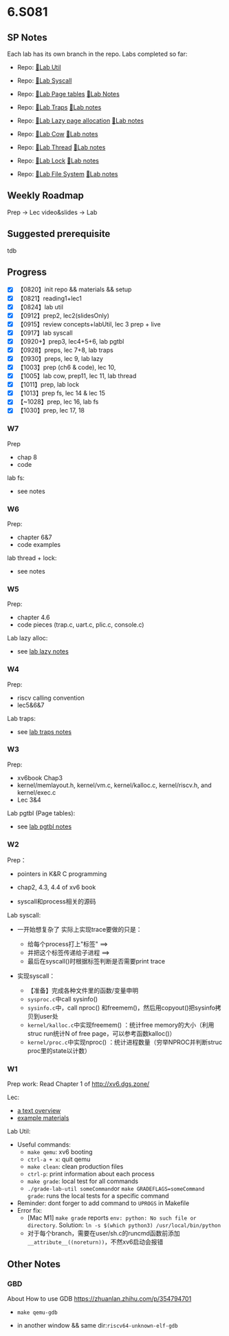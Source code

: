 # 6.S081

## SP Notes

Each lab has its own branch in the repo. Labs completed so far: 

- Repo: [🔗Lab Util](https://github.com/Flora025/6.S081/tree/util)

- Repo: [🔗Lab Syscall](https://github.com/Flora025/6.S081/tree/syscall)

- Repo: [🔗Lab Page tables](https://github.com/Flora025/6.S081/tree/pgtbl)&#09;&#09;  [📒Lab Notes](https://github.com/Flora025/6.S081/blob/main/notes/lab3-pgtbl.md)

- Repo: [🔗Lab Traps](https://github.com/Flora025/6.S081/tree/traps)  &#09;&#09; [📒Lab notes](https://github.com/Flora025/6.S081/blob/main/notes/lab4-traps.md)

- Repo: [🔗Lab Lazy page allocation](https://github.com/Flora025/6.S081/tree/lazy)  &#09;&#09;   [📒Lab notes](https://github.com/Flora025/6.S081/blob/main/notes/lab5-lazy.md)

- Repo: [🔗Lab Cow](https://github.com/Flora025/6.S081/tree/cow)       &#09;&#09;  [📒Lab notes](https://github.com/Flora025/6.S081/blob/main/notes/lab6-cow.md)

- Repo: [🔗Lab Thread](https://github.com/Flora025/6.S081/tree/thread)    &#09;&#09;              [📒Lab notes](https://github.com/Flora025/6.S081/blob/main/notes/lab7-thread.md)

- Repo: [🔗Lab Lock](https://github.com/Flora025/6.S081/tree/lock)       &#09;&#09;        [📒Lab notes](https://github.com/Flora025/6.S081/blob/main/notes/lab8-lock.md)

- Repo: [🔗Lab File System](https://github.com/Flora025/6.S081/tree/fs) &#09;&#09;   [📒Lab notes](https://github.com/Flora025/6.S081/blob/main/notes/lab9-fs.md)


## Weekly Roadmap

Prep -> Lec video&slides -> Lab

## Suggested prerequisite

tdb

## Progress

- [x] 【0820】init repo && materials && setup
- [x] 【0821】reading1+lec1
- [x] 【0824】lab util
- [x] 【0912】prep2, lec2(slidesOnly)
- [x] 【0915】review concepts+labUtil, lec 3 prep + live
- [x] 【0917】lab syscall
- [x] 【0920+】prep3, lec4+5+6, lab pgtbl
- [x] 【0928】preps, lec 7+8, lab traps
- [x] 【0930】preps, lec 9, lab lazy
- [x] 【1003】prep (ch6 & code), lec 10,
- [x] 【1005】lab cow, prep11, lec 11, lab thread
- [x] 【1011】prep, lab lock
- [x] 【1013】prep fs, lec 14 & lec 15
- [x] 【~1028】prep, lec 16, lab fs
- [x] 【1030】prep, lec 17, 18

### W7

Prep

- chap 8
- code

lab fs:

- see notes

### W6

Prep:

- chapter 6&7
- code examples

lab  thread + lock:

- see notes

### W5

Prep:

- chapter 4.6
- code pieces (trap.c, uart.c, plic.c, console.c)

Lab lazy alloc:

- see [lab lazy notes](https://github.com/Flora025/6.S081/blob/main/notes/lab5-lazy.md)

### W4

Prep:

- riscv calling convention
- lec5&6&7

Lab traps:

- see [lab traps notes](https://github.com/Flora025/6.S081/blob/main/notes/lab4-traps.md)

### W3

Prep:

- xv6book Chap3
- kernel/memlayout.h, kernel/vm.c, kernel/kalloc.c, kernel/riscv.h, and kernel/exec.c
- Lec 3&4

Lab pgtbl (Page tables):

- see [lab pgtbl notes](https://github.com/Flora025/6.S081/blob/main/notes/lab3-pgtbl.md)
  

### W2

Prep：

- pointers in K&R C programming
- chap2, 4.3, 4.4 of xv6 book

- syscall和process相关的源码

Lab syscall:

- 一开始想复杂了 实际上实现trace要做的只是：
  - 给每个process打上"标签" ==> 
  - 并把这个标签传递给子进程 ==>  
  - 最后在syscall()时根据标签判断是否需要print trace

- 实现syscall：
  - 【准备】完成各种文件里的函数/变量申明
  - `sysproc.c`中call sysinfo()
  - `sysinfo.c`中，call nproc() 和freemem()，然后用copyout()把sysinfo拷贝到user处
  - `kernel/kalloc.c`中实现freemem() ：统计free memory的大小（利用struc run统计N of free page，可以参考函数kalloc()）
  - `kernel/proc.c`中实现nproc() ：统计进程数量（穷举NPROC并判断struc proc里的state以计数）

### W1

Prep work: Read Chapter 1 of http://xv6.dgs.zone/

Lec:

- [a text overview](https://pdos.csail.mit.edu/6.828/2020/lec/l-overview.txt)
- [example materials](https://pdos.csail.mit.edu/6.828/2020/lec/l-overview/)

Lab Util:

- Useful commands:
  - `make qemu`: xv6 booting
  - `ctrl-a + x`: quit qemu
  - `make clean`: clean production files
  - `ctrl-p`: print information about each process
  - `make grade`: local test for all commands
  - `./grade-lab-util someCommand`or `make GRADEFLAGS=someCommand grade`: runs the local tests for a specific command
- Reminder: dont forger to add command to `UPROGS` in Makefile
- Error fix:
  - [Mac M1] `make grade` reports `env: python: No such file or directory`. Solution: `ln -s $(which python3) /usr/local/bin/python`
  - 对于每个branch，需要在user/sh.c的runcmd函数前添加`__attribute__((noreturn))`，不然xv6启动会报错

## Other Notes

### GBD

About How to use GDB https://zhuanlan.zhihu.com/p/354794701

- `make qemu-gdb`

- in another window && same dir:`riscv64-unknown-elf-gdb`